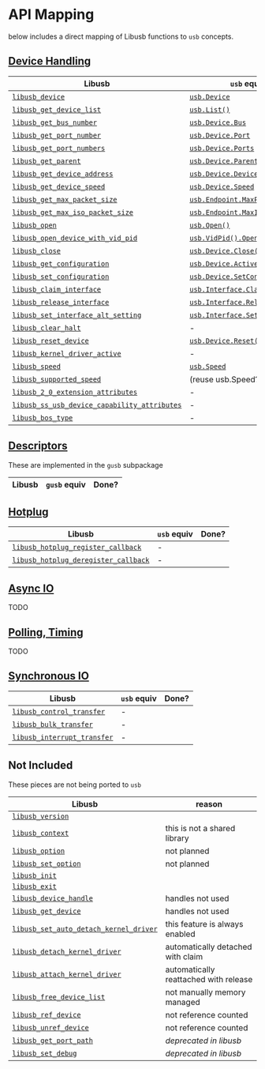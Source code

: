 API Mapping
============

below includes a direct mapping of Libusb functions to `usb` concepts.

## [Device Handling](http://libusb.sourceforge.net/api-1.0/group__libusb__dev.html)

| Libusb | `usb` equiv | Done? |
|--------|-------------|-------|
| [`libusb_device`](http://libusb.sourceforge.net/api-1.0/group__libusb__dev.html#ga77eedd00d01eb7569b880e861a971c2b) | [`usb.Device`][usb-device] | ✔|
| [`libusb_get_device_list`](http://libusb.sourceforge.net/api-1.0/group__libusb__dev.html#gac0fe4b65914c5ed036e6cbec61cb0b97) | [`usb.List()`](https://godoc.org/github.com/pzl/usb#List) | ✔|
| [`libusb_get_bus_number`](http://libusb.sourceforge.net/api-1.0/group__libusb__dev.html#gaf2718609d50c8ded2704e4051b3d2925) | [`usb.Device.Bus`][usb-device] | ✔|
| [`libusb_get_port_number`](http://libusb.sourceforge.net/api-1.0/group__libusb__dev.html#ga14879a0ea7daccdcddb68852d86c00c4) | [`usb.Device.Port`][usb-device] | ✔|
| [`libusb_get_port_numbers`](http://libusb.sourceforge.net/api-1.0/group__libusb__dev.html#gaa4b7b2b50a9ce2aa396b0af2b979544d) | [`usb.Device.Ports`][usb-device] | ✔|
| [`libusb_get_parent`](http://libusb.sourceforge.net/api-1.0/group__libusb__dev.html#ga97bb4dfff6bbb897ed9dfd6fa1a1deed) | [`usb.Device.Parent`][usb-device] | ✔|
| [`libusb_get_device_address`](http://libusb.sourceforge.net/api-1.0/group__libusb__dev.html#gab6d4e39ac483ebaeb108f2954715305d) | [`usb.Device.Device`][usb-device] | ✔|
| [`libusb_get_device_speed`](http://libusb.sourceforge.net/api-1.0/group__libusb__dev.html#ga58c4e448ecd5cd4782f2b896ec40b22b) | [`usb.Device.Speed`][usb-device] | ✔|
| [`libusb_get_max_packet_size`](http://libusb.sourceforge.net/api-1.0/group__libusb__dev.html#gac81968047e262409e78f3fe24321b604) | [`usb.Endpoint.MaxPacketSize`][usb-ep] | ✔|
| [`libusb_get_max_iso_packet_size`](http://libusb.sourceforge.net/api-1.0/group__libusb__dev.html#gaec10b71c7209760db55ee0f8768bb4f0) | [`usb.Endpoint.MaxISOPacketSize`][usb-ep] | ✔|
| [`libusb_open`](http://libusb.sourceforge.net/api-1.0/group__libusb__dev.html#ga3f184a8be4488a767b2e0ae07e76d1b0) | [`usb.Open()`](https://godoc.org/github.com/pzl/usb#Open) | ✔|
| [`libusb_open_device_with_vid_pid`](http://libusb.sourceforge.net/api-1.0/group__libusb__dev.html#ga11ba48adb896b1492bbd3d0bf7e0f665) | [`usb.VidPid().Open()`](https://godoc.org/github.com/pzl/usb#VidPid) | ✔|
| [`libusb_close`](http://libusb.sourceforge.net/api-1.0/group__libusb__dev.html#ga779bc4f1316bdb0ac383bddbd538620e) | [`usb.Device.Close()`](https://godoc.org/github.com/pzl/usb#Device.Close) | ✔|
| [`libusb_get_configuration`](http://libusb.sourceforge.net/api-1.0/group__libusb__dev.html#gae921014b888b105471a31d54c77c1c4d) | [`usb.Device.ActiveConfig`][usb-device] | ✔|
| [`libusb_set_configuration`](http://libusb.sourceforge.net/api-1.0/group__libusb__dev.html#ga785ddea63a2b9bcb879a614ca4867bed) | [`usb.Device.SetConfiguration()`](https://godoc.org/github.com/pzl/usb#Device.SetConfiguration) | ✔|
| [`libusb_claim_interface`](http://libusb.sourceforge.net/api-1.0/group__libusb__dev.html#gaee5076addf5de77c7962138397fd5b1a) | [`usb.Interface.Claim()`](https://godoc.org/github.com/pzl/usb#Interface.Claim) | ✔|
| [`libusb_release_interface`](http://libusb.sourceforge.net/api-1.0/group__libusb__dev.html#ga49b5cb0d894f6807cd1693ef29aecbfa) | [`usb.Interface.Release()`](https://godoc.org/github.com/pzl/usb#Interface.Release) | ✔|
| [`libusb_set_interface_alt_setting`](http://libusb.sourceforge.net/api-1.0/group__libusb__dev.html#ga4858ad4f0f58fd1dc0afaead1fe6479a) | [`usb.Interface.SetAlt()`](https://godoc.org/github.com/pzl/usb#Interface.SetAlt) | ✔|
| [`libusb_clear_halt`](http://libusb.sourceforge.net/api-1.0/group__libusb__dev.html#gab794bbc0b055d140f186f5a4d39c0891) | - | |
| [`libusb_reset_device`](http://libusb.sourceforge.net/api-1.0/group__libusb__dev.html#gafee9c4638f1713ca5faa867948878111) | [`usb.Device.Reset()`](https://godoc.org/github.com/pzl/usb#Device.Reset) | ✔|
| [`libusb_kernel_driver_active`](http://libusb.sourceforge.net/api-1.0/group__libusb__dev.html#ga1cabd4660a274f715eeb82de112e0779) | - | |
| [`libusb_speed`](http://libusb.sourceforge.net/api-1.0/group__libusb__dev.html#ga2959abf1184f87b2ce06fe90db6ce614) | [`usb.Speed`](https://godoc.org/github.com/pzl/usb#Speed) | ✔|
| [`libusb_supported_speed`](http://libusb.sourceforge.net/api-1.0/group__libusb__dev.html#ga1454797ecc0de4d084c1619c420014f6) | (reuse usb.Speed?) | |
| [`libusb_2_0_extension_attributes`](http://libusb.sourceforge.net/api-1.0/group__libusb__dev.html#gacb8cfa928bffdd0066a3dd2e6aba0558) | - ||
| [`libusb_ss_usb_device_capability_attributes`](http://libusb.sourceforge.net/api-1.0/group__libusb__dev.html#gaad5a5399176a35a64164dafad7fe4fcd) | - ||
| [`libusb_bos_type`](http://libusb.sourceforge.net/api-1.0/group__libusb__dev.html#ga6ccabbf3b3728ae69608ba83bba4e64c) | - ||



## [Descriptors](http://libusb.sourceforge.net/api-1.0/group__libusb__desc.html)

These are implemented in the `gusb` subpackage

| Libusb | `gusb` equiv | Done? |
|--------|--------------|-------|


## [Hotplug](http://libusb.sourceforge.net/api-1.0/group__libusb__hotplug.html)

| Libusb | `usb` equiv | Done? |
|--------|-------------|-------|
| [`libusb_hotplug_register_callback`](http://libusb.sourceforge.net/api-1.0/group__libusb__hotplug.html#ga00e0c69ddf1fb1b6774dc918192e8dc7) | - ||
| [`libusb_hotplug_deregister_callback`](http://libusb.sourceforge.net/api-1.0/group__libusb__hotplug.html#ga8110f57eab2064375934f1449b2602bc) | - ||


## [Async IO](http://libusb.sourceforge.net/api-1.0/group__libusb__asyncio.html)
TODO

## [Polling, Timing](http://libusb.sourceforge.net/api-1.0/group__libusb__poll.html)
TODO

## [Synchronous IO](http://libusb.sourceforge.net/api-1.0/group__libusb__syncio.html)

| Libusb | `usb` equiv | Done? |
|--------|-------------|-------|
| [`libusb_control_transfer`](http://libusb.sourceforge.net/api-1.0/group__libusb__syncio.html#gadb11f7a761bd12fc77a07f4568d56f38) | - ||
| [`libusb_bulk_transfer`](http://libusb.sourceforge.net/api-1.0/group__libusb__syncio.html#gab8ae853ab492c22d707241dc26c8a805) | - ||
| [`libusb_interrupt_transfer`](http://libusb.sourceforge.net/api-1.0/group__libusb__syncio.html#gac412bda21b7ecf57e4c76877d78e6486) | - ||



## Not Included

These pieces are not being ported to `usb`

| Libusb | reason |
|--------|--------|
| [`libusb_version`](http://libusb.sourceforge.net/api-1.0/structlibusb__version.html) | 
| [`libusb_context`](http://libusb.sourceforge.net/api-1.0/group__libusb__lib.html#ga4ec088aa7b79c4a9599e39bf36a72833) | this is not a shared library
| [`libusb_option`](http://libusb.sourceforge.net/api-1.0/group__libusb__lib.html#ga07d4ec54cf575d672ba94c72b3c0de7c) | not planned
| [`libusb_set_option`](http://libusb.sourceforge.net/api-1.0/group__libusb__lib.html#gaf6ce5db28dac96b1680877a123da4fa8) | not planned
| [`libusb_init`](http://libusb.sourceforge.net/api-1.0/group__libusb__lib.html#ga9517c37281bba0b51cc62eba728be48b) |
| [`libusb_exit`](http://libusb.sourceforge.net/api-1.0/group__libusb__lib.html#ga86532f222d4f1332a5f8f5eef9a92da9) |
| [`libusb_device_handle`](http://libusb.sourceforge.net/api-1.0/group__libusb__dev.html#ga7df95821d20d27b5597f1d783749d6a4) | handles not used
| [`libusb_get_device`](http://libusb.sourceforge.net/api-1.0/group__libusb__dev.html#gafe70b8a797893d4d16985980acec956a) | handles not used
| [`libusb_set_auto_detach_kernel_driver`](http://libusb.sourceforge.net/api-1.0/group__libusb__dev.html#gac35b26fef01271eba65c60b2b3ce1cbf) | this feature is always enabled
| [`libusb_detach_kernel_driver`](http://libusb.sourceforge.net/api-1.0/group__libusb__dev.html#ga5e0cc1d666097e915748593effdc634a) | automatically detached with claim
| [`libusb_attach_kernel_driver`](http://libusb.sourceforge.net/api-1.0/group__libusb__dev.html#gadeba36e900db663c0b7cf1b164a20d02) | automatically reattached with release
| [`libusb_free_device_list`](http://libusb.sourceforge.net/api-1.0/group__libusb__dev.html#gad3b8561d064bb3e1b8851ddeed3cd7d6) | not manually memory managed
| [`libusb_ref_device`](http://libusb.sourceforge.net/api-1.0/group__libusb__dev.html#gaabaa4193adcabba1789cc1165ac41a03) | not reference counted
| [`libusb_unref_device`](http://libusb.sourceforge.net/api-1.0/group__libusb__dev.html#ga3cc62e6a191b7a9f213e62b81ec30f4d) | not reference counted
| [`libusb_get_port_path`](http://libusb.sourceforge.net/api-1.0/group__libusb__dev.html#ga9d392b8dff7abf5e475c72fd071c3c34) | _deprecated in libusb_
| [`libusb_set_debug`](http://libusb.sourceforge.net/api-1.0/group__libusb__lib.html#ga5f8376b7a863a5a8d5b8824feb8a427a) | _deprecated in libusb_



<!-- Biblio -->

[usb-device]: https://godoc.org/github.com/pzl/usb#Device
[usb-ep]: https://godoc.org/github.com/pzl/usb#Endpoint